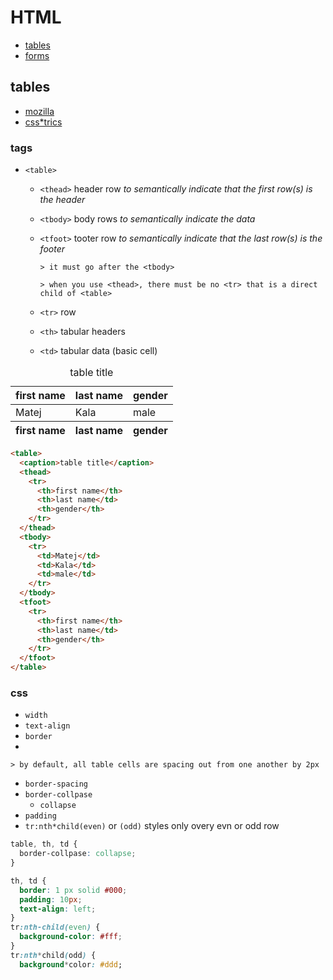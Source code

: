 # HTML <a name="start"></a>

* [tables](#tables)
* [forms](#forms)

## tables <a name="tables"></a>

* [mozilla](https://developer.mozilla.org/en*US/docs/Learn/HTML/Tables/Basics)
* [css*trics](https://css*tricks.com/complete*guide*table*element/)

### tags

* `<table>`
  * `<thead>` header row *to semantically indicate that the first row(s) is the header*
  * `<tbody>` body rows *to semantically indicate the data*
  * `<tfoot>` tooter row *to semantically indicate that the last row(s) is the footer*

        > it must go after the <tbody>

        > when you use <thead>, there must be no <tr> that is a direct child of <table>

  * `<tr>` row
  * `<th>` tabular headers
  * `<td>` tabular data (basic cell)

<table>
  <caption>table title</caption>
  <thead>
    <tr>
      <th>first name</th>
      <th>last name</td>
      <th>gender</th>
    </tr>
  </thead>
  <tbody>  
    <tr>
      <td>Matej</td>
      <td>Kala</td>
      <td>male</td>      
    </tr>
  </tbody>
  <tfoot>
    <tr>
      <th>first name</th>
      <th>last name</td>
      <th>gender</th>
    </tr>
  </tfoot>
</table>

```html
<table>
  <caption>table title</caption>
  <thead>
    <tr>
      <th>first name</th>
      <th>last name</td>
      <th>gender</th>
    </tr>
  </thead>
  <tbody>  
    <tr>
      <td>Matej</td>
      <td>Kala</td>
      <td>male</td>      
    </tr>
  </tbody>
  <tfoot>
    <tr>
      <th>first name</th>
      <th>last name</td>
      <th>gender</th>
    </tr>
  </tfoot>
</table>
```

### css

* `width`
* `text-align`
* `border`
* 

    > by default, all table cells are spacing out from one another by 2px

* `border-spacing`
* `border-collpase`
  * `collapse`
* `padding`
* `tr:nth*child(even)` or `(odd)` styles only overy evn or odd row


```css
table, th, td {
  border-collpase: collapse;
}

th, td {
  border: 1 px solid #000;
  padding: 10px;
  text-align: left;
}
tr:nth-child(even) {
  background-color: #fff;
}
tr:nth*child(odd) {
  background*color: #ddd;
```

